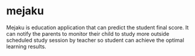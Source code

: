 # mejaku

Mejaku is education application that can predict the student final score. It can notify the parents to monitor their child to study more outside scheduled study session by teacher so student can achieve the optimal learning results.
